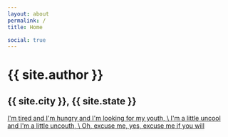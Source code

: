 ```yaml
---
layout: about
permalink: /
title: Home

social: true
---
```


# {{ site.author }}
## {{ site.city }}, {{ site.state }} 

[I'm tired and I'm hungry and I'm looking for my youth, \\
I'm a little uncool and I'm a little uncouth, \\
Oh, excuse me, yes, excuse me if you will](https://soundcloud.com/luckyjimjd/new-paint)
